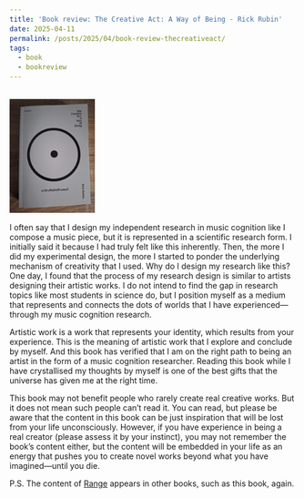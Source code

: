 ```yaml
---
title: 'Book review: The Creative Act: A Way of Being - Rick Rubin'
date: 2025-04-11
permalink: /posts/2025/04/book-review-thecreativeact/
tags:
  - book
  - bookreview
---
```

<br/><img src='/images/bookreview/book_thecreativeact.jpg' alt='book_thecreativeact' style="height: 200px; width:150px;"> 

I often say that I design my independent research in music cognition like I compose a music piece, but it is represented in a scientific research form. I initially said it because I had truly felt like this inherently. Then, the more I did my experimental design, the more I started to ponder the underlying mechanism of creativity that I used. Why do I design my research like this? One day, I found that the process of my research design is similar to artists designing their artistic works. I do not intend to find the gap in research topics like most students in science do, but I position myself as a medium that represents and connects the dots of worlds that I have experienced—through my music cognition research.

Artistic work is a work that represents your identity, which results from your experience. This is the meaning of artistic work that I explore and conclude by myself. And this book has verified that I am on the right path to being an artist in the form of a music cognition researcher. Reading this book while I have crystallised my thoughts by myself is one of the best gifts that the universe has given me at the right time.

This book may not benefit people who rarely create real creative works. But it does not mean such people can’t read it. You can read, but please be aware that the content in this book can be just inspiration that will be lost from your life unconsciously. However, if you have experience in being a real creator (please assess it by your instinct), you may not remember the book’s content either, but the content will be embedded in your life as an energy that pushes you to create novel works beyond what you have imagined—until you die.

P.S. The content of [Range](https://ssoravitt.github.io/posts/2025/01/book-review-range/) appears in other books, such as this book, again.


